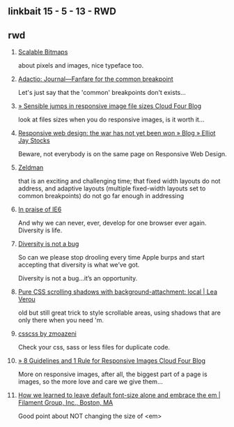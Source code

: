 <article><h2>linkbait 15 - 5 - 13 - RWD </h2><h2>rwd</h2><ol class="linkbait">	<li><a href="http://ericportis.com/posts/2013/scalables/">Scalable Bitmaps</a>	<p>about pixels and images, nice typeface too.</p></li>	<li><a href="http://adactio.com/journal/5425/">Adactio: Journal&mdash;Fanfare for the common breakpoint</a><p>Let's just say that the 'common' breakpoints don't exists...</p></li>	<li><a href="http://blog.cloudfour.com/sensible-jumps-in-responsive-image-file-sizes/">&raquo; Sensible jumps in responsive image file sizes Cloud Four Blog</a><p>look at files sizes when you do responsive images, is it worth it...</p></li>	<li><a href="http://elliotjaystocks.com/blog/responsive-web-design-the-war-has-not-yet-been-won/">Responsive web design: the war has not yet been won &raquo; Blog &raquo; Elliot Jay Stocks</a><p>Beware, not everybody is on the same page on Responsive Web Design.</p></li>	<li><a href="http://www.zeldman.com/2011/12/29/state-of-the-web-of-apps-devices-and-breakpoints/">Zeldman</a><p>that is an exciting and challenging time; that fixed width layouts do not address, and adaptive layouts (multiple fixed-width layouts set to common breakpoints) do not go far enough in addressing</p></li>	<li><a href="http://www.brucelawson.co.uk/2010/in-praise-of-ie6/">In praise of IE6</a><p>And why we can never, ever, develop for one browser ever again. Diversity is life.</p></li>	<li><a href="http://stephanierieger.com/diversity-is-not-a-bug/">Diversity is not a bug</a><p>So can we please stop drooling every time Apple burps and start accepting that diversity is what we’ve got.</p><p>Diversity is not a bug…it’s an opportunity.</p></li>	<li><a href="http://lea.verou.me/2012/04/background-attachment-local/">Pure CSS scrolling shadows with background-attachment: local | Lea Verou</a><p>old but still great trick to style scrollable areas, using shadows that are only there when you need 'm.</p></li>	<li><a href="http://zmoazeni.github.io/csscss/">csscss by zmoazeni</a><p>Check your css, sass or less files for duplicate code.</p></li>	<li><a href="http://blog.cloudfour.com/8-guidelines-and-1-rule-for-responsive-images/">&raquo; 8 Guidelines and 1 Rule for Responsive Images Cloud Four Blog</a><p>More on responsive images, after all, the biggest part of a page is images, so the more love and care we give them...</p></li>	<li><a href="http://filamentgroup.com/lab/how_we_learned_to_leave_body_font_size_alone/">How we learned to leave default font-size alone and embrace the em | Filament Group, Inc., Boston, MA</a><p>Good point about NOT changing the size of &#60;em&#62;</p></li></ol></article>